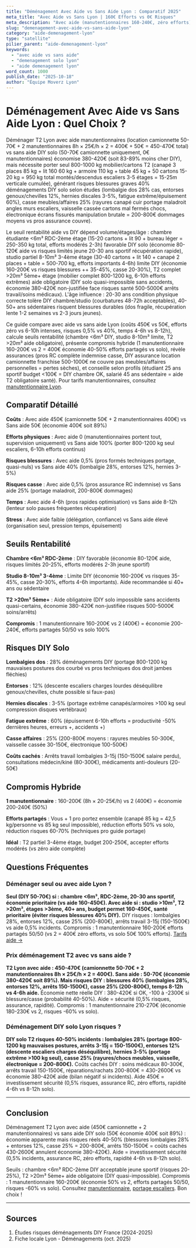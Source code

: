 ```yaml
---
title: "Déménagement Avec Aide vs Sans Aide Lyon : Comparatif 2025"
meta_title: "Avec Aide vs Sans Lyon | 160€ Efforts vs 0€ Risques"
meta_description: "Avec aide (manutentionnaires 160-240€, zéro efforts) vs sans aide DIY (0€ mais risques blessures 40%, casse). Comparatif T2 Lyon."
slug: "demenagement-avec-aide-vs-sans-aide-lyon"
category: "aide-demenagement-lyon"
type: "satellite"
pilier_parent: "aide-demenagement-lyon"
keywords:
  - "avec aide vs sans aide"
  - "demenagement solo lyon"
  - "aide demenagement lyon"
word_count: 1000
publish_date: "2025-10-18"
author: "Équipe Moverz Lyon"
---
```


# Déménagement Avec Aide vs Sans Aide Lyon : Quel Choix ?

Déménager T2 Lyon avec aide manutentionnaires (location camionnette 50-70€ + 2 manutentionnaires 8h × 25€/h × 2 = 400€ + 50€ = 450-470€ total) vs sans aide DIY solo (50-70€ camionnette uniquement, 0€ manutentionnaires) économise 380-420€ (soit 83-89% moins cher DIY), mais nécessite porter seul 800-1000 kg mobilier/cartons T2 (canapé 3 places 85 kg + lit 160 60 kg + armoire 110 kg + table 45 kg + 50 cartons 15-20 kg = 950 kg total montés/descendus escaliers 3-5 étages = 15-25m verticale cumulée), générant risques blessures graves 40% déménagements DIY solo selon études (lombalgie dos 28% cas, entorses genoux/chevilles 12%, hernies discales 3-5%, fatigue extrême/épuisement 60%), casse meubles/affaires 25% (rayures canapé cuir portage maladroit angles murs escaliers, vaisselle cassée cartons mal fermés chocs, électronique écrans fissurés manipulation brutale = 200-800€ dommages moyens vs pros assurance couvre).

Le seuil rentabilité aide vs DIY dépend volume/étages/âge : chambre étudiante <6m³ RDC-2ème étage (15-20 cartons + lit 90 + bureau léger = 250-350 kg total, efforts modérés 2-3h) favorable DIY solo (économie 80-120€ aide vs risques limités jeune 20-30 ans sportif récupération rapide), studio partiel 8-10m³ 3-4ème étage (30-40 cartons + lit 140 + canapé 2 places + table = 500-700 kg, efforts importants 4-6h) limite DIY (économie 160-200€ vs risques blessures ++ 35-45%, casse 20-30%), T2 complet >20m³ 5ème+ étage (mobilier complet 800-1200 kg, 6-10h efforts extrêmes) aide obligatoire (DIY solo quasi-impossible sans accidents, économie 380-420€ non-justifiée face risques santé 500-5000€ arrêts travail/soins médicaux). L'âge influence : 20-30 ans condition physique correcte tolère DIY chambre/studio (courbatures 48-72h acceptables), 40-50+ ans sédentaires risquent blessures durables (dos fragile, récupération lente 1-2 semaines vs 2-3 jours jeunes).

Ce guide compare avec aide vs sans aide Lyon (coûts 450€ vs 50€, efforts zéro vs 6-10h intenses, risques 0,5% vs 40%, temps 4-6h vs 8-12h), calcule seuils rentabilité (chambre <6m³ DIY, studio 8-10m³ limite, T2 >20m³ aide obligatoire), présente compromis hybride (1 manutentionnaire 160-200€ vs 2 = 400€ économie 40-50% efforts partagés vs solo), révèle assurances (pros RC complète indemnise casse, DIY assurance location camionnette franchise 500-1000€ ne couvre pas meubles/affaires personnelles = pertes sèches), et conseille selon profils (étudiant 25 ans sportif budget <100€ = DIY chambre OK, salarié 45 ans sédentaire = aide T2 obligatoire santé). Pour tarifs manutentionnaires, consultez [manutentionnaire Lyon](/blog/satellites/manutentionnaire-demenagement-lyon).

## Comparatif Détaillé

**Coûts** : Avec aide 450€ (camionnette 50€ + 2 manutentionnaires 400€) vs Sans aide 50€ (économie 400€ soit 89%)

**Efforts physiques** : Avec aide 0 (manutentionnaires portent tout, supervision uniquement) vs Sans aide 100% (porter 800-1200 kg seul escaliers, 6-10h efforts continus)

**Risques blessures** : Avec aide 0,5% (pros formés techniques portage, quasi-nuls) vs Sans aide 40% (lombalgie 28%, entorses 12%, hernies 3-5%)

**Risques casse** : Avec aide 0,5% (pros assurance RC indemnise) vs Sans aide 25% (portage maladroit, 200-800€ dommages)

**Temps** : Avec aide 4-6h (pros rapides optimisation) vs Sans aide 8-12h (lenteur solo pauses fréquentes récupération)

**Stress** : Avec aide faible (délégation, confiance) vs Sans aide élevé (organisation seul, pression temps, épuisement)

## Seuils Rentabilité

**Chambre <6m³ RDC-2ème** : DIY favorable (économie 80-120€ aide, risques limités 20-25%, efforts modérés 2-3h jeune sportif)

**Studio 8-10m³ 3-4ème** : Limite DIY (économie 160-200€ vs risques 35-45%, casse 20-30%, efforts 4-6h importants). Aide recommandée si 40+ ans ou sédentaire

**T2 >20m³ 5ème+** : Aide obligatoire (DIY solo impossible sans accidents quasi-certains, économie 380-420€ non-justifiée risques 500-5000€ soins/arrêts)

**Compromis** : 1 manutentionnaire 160-200€ vs 2 (400€) = économie 200-240€, efforts partagés 50/50 vs solo 100%

## Risques DIY Solo

**Lombalgies dos** : 28% déménagements DIY (portage 800-1200 kg mauvaises postures dos courbé vs pros techniques dos droit jambes fléchies)

**Entorses** : 12% (descente escaliers charges lourdes déséquilibre genoux/chevilles, chute possible si faux-pas)

**Hernies discales** : 3-5% (portage extrême canapés/armoires >100 kg seul compression disques vertébraux)

**Fatigue extrême** : 60% (épuisement 6-10h efforts = productivité -50% dernières heures, erreurs +, accidents +)

**Casse affaires** : 25% (200-800€ moyens : rayures meubles 50-300€, vaisselle cassée 30-150€, électronique 100-500€)

**Coûts cachés** : Arrêts travail lombalgies 3-15j (150-1500€ salaire perdu), consultations médecin/kiné (80-300€), médicaments anti-douleurs (20-50€)

## Compromis Hybride

**1 manutentionnaire** : 160-200€ (8h × 20-25€/h) vs 2 (400€) = économie 200-240€ (50%)

**Efforts partagés** : Vous + 1 pro portez ensemble (canapé 85 kg = 42,5 kg/personne vs 85 kg seul impossible), réduction efforts 50% vs solo, réduction risques 60-70% (techniques pro guide portage)

**Idéal** : T2 partiel 3-4ème étage, budget 200-250€, accepter efforts modérés (vs zéro aide complète)

## Questions Fréquentes

### Déménager seul ou avec aide Lyon ?

**Seul (DIY 50-70€) si : chambre <6m³, RDC-2ème, 20-30 ans sportif, économie prioritaire (vs aide 160-450€). Avec aide si : studio >10m³, T2 >20m³, étages >3ème, 40+ ans, budget permet 160-450€, santé prioritaire (éviter risques blessures 40% DIY).** DIY risques : lombalgies 28%, entorses 12%, casse 25% (200-800€), arrêts travail 3-15j (150-1500€) vs aide 0,5% incidents. Compromis : 1 manutentionnaire 160-200€ efforts partagés 50/50 (vs 2 = 400€ zéro efforts, vs solo 50€ 100% efforts). [Tarifs aide →](/blog/satellites/manutentionnaire-demenagement-lyon)

### Prix déménagement T2 avec vs sans aide ?

**T2 Lyon avec aide : 450-470€ (camionnette 50-70€ + 2 manutentionnaires 8h × 25€/h × 2 = 400€). Sans aide : 50-70€ (économie 380-420€ soit 89%). Mais risques DIY : blessures 40% (lombalgies 28%, entorses 12%, arrêts 150-1500€), casse 25% (200-800€), temps 8-12h vs 4-6h aide.** Économie nette réelle DIY : 380-420€ si OK, -100 à -2300€ si blessure/casse (probabilité 40-50%). Aide = sécurité (0,5% risques, assurance, rapidité). Compromis : 1 manutentionnaire 210-270€ (économie 180-230€ vs 2, risques -60% vs solo).

### Déménagement DIY solo Lyon risques ?

**DIY solo T2 risques 40-50% incidents : lombalgies 28% (portage 800-1200 kg mauvaises postures, arrêts 3-15j = 150-1500€), entorses 12% (descente escaliers charges déséquilibre), hernies 3-5% (portage extrême >100 kg seul), casse 25% (rayures/chocs meubles, vaisselle, électronique = 200-800€).** Coûts cachés DIY : soins médicaux 80-300€, arrêts travail 150-1500€, réparations/rachats 200-800€ = 430-2600€ vs économie 380-420€ aide (bilan négatif si incidents). Aide 450€ = investissement sécurité (0,5% risques, assurance RC, zéro efforts, rapidité 4-6h vs 8-12h solo).

---

## Conclusion

Déménagement T2 Lyon avec aide (450€ camionnette + 2 manutentionnaires) vs sans aide DIY solo (50€ économie 400€ soit 89%) : économie apparente mais risques réels 40-50% (blessures lombalgies 28% + entorses 12%, casse 25% = 200-800€, arrêts 150-1500€ = coûts cachés 430-2600€ annulent économie 380-420€). Aide = investissement sécurité (0,5% incidents, assurance RC, zéro efforts, rapidité 4-6h vs 8-12h solo).

Seuils : chambre <6m³ RDC-2ème DIY acceptable jeune sportif (risques 20-25%), T2 >20m³ 5ème+ aide obligatoire (DIY quasi-impossible). Compromis : 1 manutentionnaire 160-200€ (économie 50% vs 2, efforts partagés 50/50, risques -60% vs solo). Consultez [manutentionnaire](/blog/satellites/manutentionnaire-demenagement-lyon), [portage escaliers](/blog/satellites/aide-portage-escaliers-lyon). Bon choix !

---

## Sources

1. Études risques déménagements DIY France (2024-2025)
2. Fiche locale Lyon - Déménagements (oct. 2025)


